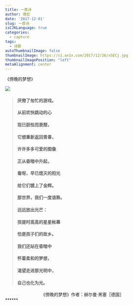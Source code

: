 ```yaml
---
title: 一首诗
author: 德宏
date: '2017-12-01'
slug: 一首诗
isCJKLanguage: true
categories:
  - capture
tags:
  - 诗歌
autoThumbnailImage: false
thumbnailImage: https://s1.ax1x.com/2017/12/26/xSECj.jpg
thumbnailImagePosition: "left"
metaAlignment: center
---
```

 
《傍晚的梦想》 
 <!--more-->  
 


<img src="https://source.unsplash.com/user/dehong1/likes/1600x900">

> #### 厌倦了匆忙的游戏。
> #### 从前欢快跳动的心
> #### 现已胆怯而衰颓，
> #### 它想重新返回青春，
> #### 许许多多可爱的图像
> #### 正从昏暗中升起，
> #### 看呀，早已熄灭的阳光
> #### 给它们镀上了金辉。
> #### 那世界，我们一度谙熟，
> #### 远远放出光芒：
> #### 孩提时高高的星星帐幕
> #### 恰是孩子们的故乡。
> #### 我们还站在昏暗中
> #### 怀着柔和的梦想，
> #### 渴望走进那光明中，
> #### 自己也化为光。

<center> 《傍晚的梦想》作者：赫尔曼·黑塞［德国］</center>
******




